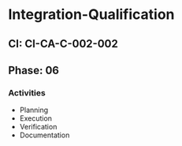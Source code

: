 # Integration-Qualification

## CI: CI-CA-C-002-002
## Phase: 06

### Activities
- Planning
- Execution
- Verification
- Documentation
